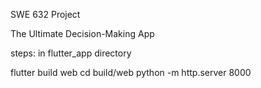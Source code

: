 SWE 632 Project

The Ultimate Decision-Making App

steps: in flutter_app directory

flutter build web
cd build/web
python -m http.server 8000
